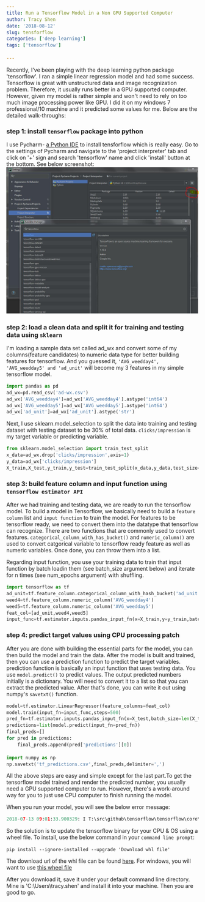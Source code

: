 ```yaml
---
title: Run a Tensorflow Model in a Non GPU Supported Computer
author: Tracy Shen
date: '2018-08-12'
slug: tensforflow
categories: ['deep learning']
tags: ['tensorflow']

---
```




Recently, I've been playing with the deep learning python package 'tensorflow'. I ran a simple linear regression model and had some success. Tensorflow is great with unstructured data and image recognization problem. Therefore, it usually runs better in a GPU supported computer. However, given my model is rather simple and won't need to rely on too much image processing power like GPU. I did it on my windows 7 professional/10 machine and it predicted some values for me. Below are the detailed walk-throughs:

### step 1: install ```tensorflow``` package into python

I use Pycharm- [a Python IDE](https://www.jetbrains.com/pycharm/) to install tensforflow which is really easy. Go to the settings of Pycharm and navigate to the 'project interpreter' tab and click on '+' sign and search 'tensorflow' name and click 'install' button at the bottom. See below screenshot:![](/static/img/install_tensorflow.JPG)



### step 2: load a clean data and split it for training and testing data using ```sklearn```

I'm loading a sample data set called ad_wx and convert some of my columns(feature candidates) to numeric data type for better building features for tensorflow. And you guessed it, ```'AVG_weedday4', 'AVG_weedday5' and 'ad_unit'``` will become my 3 features in my simple tensorflow model. 




```python
import pandas as pd
ad_wx=pd.read_csv('ad-wx.csv')
ad_wx['AVG_weedday4']=ad_wx['AVG_weedday4'].astype('int64')
ad_wx['AVG_weedday5']=ad_wx['AVG_weedday5'].astype('int64')
ad_wx['ad_unit']=ad_wx['ad_unit'].astype('str')
```
Next, I use sklearn.model_selection to split the data into training and testing dataset with testing dataset to be 30% of total data. ```clicks/impression``` is my target variable or predicting variable. 


```python
from sklearn.model_selection import train_test_split
x_data=ad_wx.drop('clicks/impression',axis=1)
y_data=ad_wx['clicks/impression']
X_train,X_test,y_train,y_test=train_test_split(x_data,y_data,test_size=0.3,random_state=100)
```

### step 3: build feature column and input function using ```tensorflow estimator API```

After we had training and testing data, we are ready to run the tensorflow model. To build a model in Tensorflow, we basically need to build a ```feature column``` list and ```input function``` to train the model. For features to be tensorflow ready, we need to convert them into the datatype that tensorflow can recognize. There are two functions that are commonly used to convert features. ```categorical_column_with_has_bucket()``` and ```numeric_column()``` are used to convert catgorical variable to tensorflow ready feature as well as numeric variables. Once done, you can throw them into a list. 

Regarding input function, you use your training data to train that input function by batch loadin them (see batch_size argument below) and iterate for  n times (see num_epochs argument) with shuffling.



```python
import tensorflow as tf
ad_unit=tf.feature_column.categorical_column_with_hash_bucket('ad_unit',hash_bucket_size=1000)
weed4=tf.feature_column.numeric_column('AVG_weedday4')
weed5=tf.feature_column.numeric_column('AVG_weedday5')
feat_col=[ad_unit,weed4,weed5]
input_func=tf.estimator.inputs.pandas_input_fn(x=X_train,y=y_train,batch_size=10,num_epochs=100,shuffle=True)
```

### step 4: predict target values using CPU processing patch

After you are done with building the essential parts for the model, you can then build the model and train the data. After the model is built and trained, then you can use a prediction function to predict the target variables. prediction function is basically an input function that uses testing data. You use ```model.predict()``` to predict values. The output predicted numbers initially is a dictionary. You will need to convert it to a list so that you can extract the predicted value. After that's done, you can write it out using numpy's ```savetxt()``` function. 


```python
model=tf.estimator.LinearRegressor(feature_columns=feat_col)
model.train(input_fn=input_func,steps=500)
pred_fn=tf.estimator.inputs.pandas_input_fn(x=X_test,batch_size=len(X_test),num_epochs=100,shuffle=False)
predictions=list(model.predict(input_fn=pred_fn))
final_preds=[]
for pred in predictions:
    final_preds.append(pred['predictions'][0])
    
import numpy as np
np.savetxt('tf_predictions.csv',final_preds,delimiter=',')
```

All the above steps are easy and simple except for the last part.To get the tensorflow model trained and render the predicted number, you usually need a GPU supported computer to run. However, there's a work-around way for you to just use CPU computer to finish running the model. 

When you run your model, you will see the below error message:


```python
2018-07-13 09:01:33.900329: I T:\src\github\tensorflow\tensorflow\core\platform\cpu_feature_guard.cc:140] Your CPU supports instructions that this TensorFlow binary was not compiled to use: AVX2

```

So the solution is to update the tensorflow binary for your CPU & OS using a wheel file. To install, use the below command in your ```command line prompt```: 

```pip install --ignore-installed --upgrade 'Download whl file' ```



The download url of the whl file can be found [here](https://github.com/lakshayg/tensorflow-build). For windows, you will want to use [this wheel file](https://github.com/fo40225/tensorflow-windows-wheel/tree/master/1.8.0/py36/CPU/avx2)

After you download it, save it under your default command line directory. Mine is 'C:\Users\tracy.shen' and install it into your machine. Then you are good to go.  
